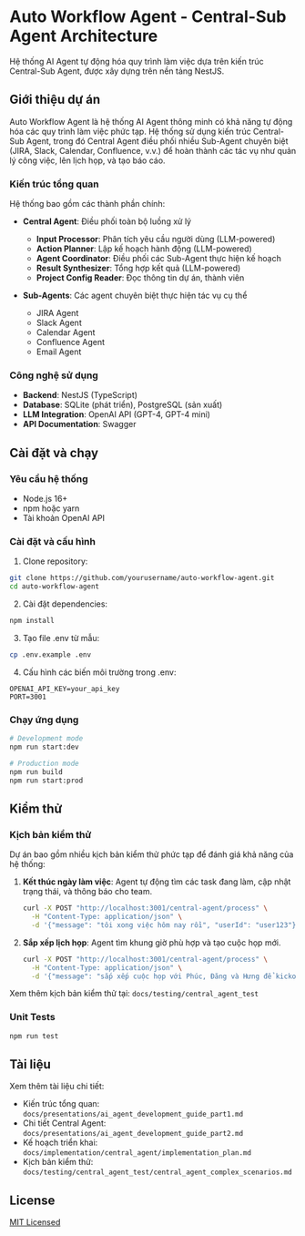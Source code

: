 # Auto Workflow Agent - Central-Sub Agent Architecture

Hệ thống AI Agent tự động hóa quy trình làm việc dựa trên kiến trúc Central-Sub Agent, được xây dựng trên nền tảng NestJS.

## Giới thiệu dự án

Auto Workflow Agent là hệ thống AI Agent thông minh có khả năng tự động hóa các quy trình làm việc phức tạp. Hệ thống sử dụng kiến trúc Central-Sub Agent, trong đó Central Agent điều phối nhiều Sub-Agent chuyên biệt (JIRA, Slack, Calendar, Confluence, v.v.) để hoàn thành các tác vụ như quản lý công việc, lên lịch họp, và tạo báo cáo.

### Kiến trúc tổng quan

Hệ thống bao gồm các thành phần chính:

- **Central Agent**: Điều phối toàn bộ luồng xử lý
  - **Input Processor**: Phân tích yêu cầu người dùng (LLM-powered)
  - **Action Planner**: Lập kế hoạch hành động (LLM-powered)
  - **Agent Coordinator**: Điều phối các Sub-Agent thực hiện kế hoạch
  - **Result Synthesizer**: Tổng hợp kết quả (LLM-powered)
  - **Project Config Reader**: Đọc thông tin dự án, thành viên

- **Sub-Agents**: Các agent chuyên biệt thực hiện tác vụ cụ thể
  - JIRA Agent
  - Slack Agent
  - Calendar Agent
  - Confluence Agent
  - Email Agent

### Công nghệ sử dụng

- **Backend**: NestJS (TypeScript)
- **Database**: SQLite (phát triển), PostgreSQL (sản xuất)
- **LLM Integration**: OpenAI API (GPT-4, GPT-4 mini)
- **API Documentation**: Swagger

## Cài đặt và chạy

### Yêu cầu hệ thống

- Node.js 16+
- npm hoặc yarn
- Tài khoản OpenAI API

### Cài đặt và cấu hình

1. Clone repository:
```bash
git clone https://github.com/yourusername/auto-workflow-agent.git
cd auto-workflow-agent
```

2. Cài đặt dependencies:
```bash
npm install
```

3. Tạo file .env từ mẫu:
```bash
cp .env.example .env
```

4. Cấu hình các biến môi trường trong .env:
```
OPENAI_API_KEY=your_api_key
PORT=3001
```

### Chạy ứng dụng

```bash
# Development mode
npm run start:dev

# Production mode
npm run build
npm run start:prod
```

## Kiểm thử

### Kịch bản kiểm thử

Dự án bao gồm nhiều kịch bản kiểm thử phức tạp để đánh giá khả năng của hệ thống:

1. **Kết thúc ngày làm việc**: Agent tự động tìm các task đang làm, cập nhật trạng thái, và thông báo cho team.
   ```bash
   curl -X POST "http://localhost:3001/central-agent/process" \
     -H "Content-Type: application/json" \
     -d '{"message": "tôi xong việc hôm nay rồi", "userId": "user123"}' --max-time 300
   ```

2. **Sắp xếp lịch họp**: Agent tìm khung giờ phù hợp và tạo cuộc họp mới.
   ```bash
   curl -X POST "http://localhost:3001/central-agent/process" \
     -H "Content-Type: application/json" \
     -d '{"message": "sắp xếp cuộc họp với Phúc, Đăng và Hưng để kickoff dự án X", "userId": "user123"}' | jq
   ```

Xem thêm kịch bản kiểm thử tại: `docs/testing/central_agent_test`

### Unit Tests

```bash
npm run test
```

## Tài liệu

Xem thêm tài liệu chi tiết:

- Kiến trúc tổng quan: `docs/presentations/ai_agent_development_guide_part1.md`
- Chi tiết Central Agent: `docs/presentations/ai_agent_development_guide_part2.md`
- Kế hoạch triển khai: `docs/implementation/central_agent/implementation_plan.md`
- Kịch bản kiểm thử: `docs/testing/central_agent_test/central_agent_complex_scenarios.md`

## License

[MIT Licensed](LICENSE)
